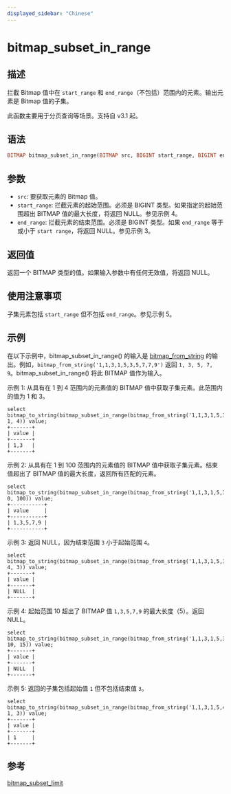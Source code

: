 ```yaml
---
displayed_sidebar: "Chinese"
---
```


# bitmap_subset_in_range

## 描述

拦截 Bitmap 值中在 `start_range` 和 `end_range`（不包括）范围内的元素。输出元素是 Bitmap 值的子集。

此函数主要用于分页查询等场景。支持自 v3.1 起。

## 语法

```Haskell
BITMAP bitmap_subset_in_range(BITMAP src, BIGINT start_range, BIGINT end_range)
```

## 参数

- `src`: 要获取元素的 Bitmap 值。
- `start_range`: 拦截元素的起始范围。必须是 BIGINT 类型。如果指定的起始范围超出 BITMAP 值的最大长度，将返回 NULL。参见示例 4。
- `end_range`: 拦截元素的结束范围。必须是 BIGINT 类型。如果 `end_range` 等于或小于 `start range`，将返回 NULL。参见示例 3。

## 返回值

返回一个 BITMAP 类型的值。如果输入参数中有任何无效值，将返回 NULL。

## 使用注意事项

子集元素包括 `start_range` 但不包括 `end_range`。参见示例 5。

## 示例

在以下示例中，bitmap_subset_in_range() 的输入是 [bitmap_from_string](./bitmap_from_string.md) 的输出。例如，`bitmap_from_string('1,1,3,1,5,3,5,7,7,9')` 返回 `1, 3, 5, 7, 9`。bitmap_subset_in_range() 将此 BITMAP 值作为输入。

示例 1: 从具有在 1 到 4 范围内的元素值的 BITMAP 值中获取子集元素。此范围内的值为 1 和 3。

```Plaintext
select bitmap_to_string(bitmap_subset_in_range(bitmap_from_string('1,1,3,1,5,3,5,7,7,9'), 1, 4)) value;
+-------+
| value |
+-------+
| 1,3   |
+-------+
```

示例 2: 从具有在 1 到 100 范围内的元素值的 BITMAP 值中获取子集元素。结束值超出了 BITMAP 值的最大长度，返回所有匹配的元素。

```Plaintext
select bitmap_to_string(bitmap_subset_in_range(bitmap_from_string('1,1,3,1,5,3,5,7,7,9'), 0, 100)) value;
+-----------+
| value     |
+-----------+
| 1,3,5,7,9 |
+-----------+
```

示例 3: 返回 NULL，因为结束范围 `3` 小于起始范围 `4`。

```Plaintext
select bitmap_to_string(bitmap_subset_in_range(bitmap_from_string('1,1,3,1,5,3,5,7,7,9'), 4, 3)) value;
+-------+
| value |
+-------+
| NULL  |
+-------+
```

示例 4: 起始范围 10 超出了 BITMAP 值 `1,3,5,7,9` 的最大长度（5）。返回 NULL。

```Plain
select bitmap_to_string(bitmap_subset_in_range(bitmap_from_string('1,1,3,1,5,3,5,7,7,9'), 10, 15)) value;
+-------+
| value |
+-------+
| NULL  |
+-------+
```

示例 5: 返回的子集包括起始值 `1` 但不包括结束值 `3`。

```plaintext
select bitmap_to_string(bitmap_subset_in_range(bitmap_from_string('1,1,3,1,5,4,5,6,7,9'), 1, 3)) value;
+-------+
| value |
+-------+
| 1     |
+-------+
```

## 参考

[bitmap_subset_limit](./bitmap_subset_limit.md)